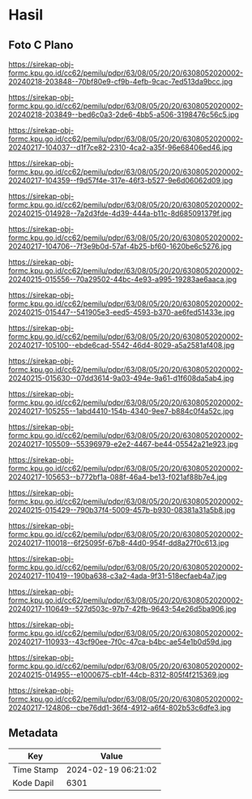 # Hasil

## Foto C Plano

https://sirekap-obj-formc.kpu.go.id/cc62/pemilu/pdpr/63/08/05/20/20/6308052020002-20240218-203848--70bf80e9-cf9b-4efb-9cac-7ed513da9bcc.jpg

https://sirekap-obj-formc.kpu.go.id/cc62/pemilu/pdpr/63/08/05/20/20/6308052020002-20240218-203849--bed6c0a3-2de6-4bb5-a506-3198476c56c5.jpg

https://sirekap-obj-formc.kpu.go.id/cc62/pemilu/pdpr/63/08/05/20/20/6308052020002-20240217-104037--d1f7ce82-2310-4ca2-a35f-96e68406ed46.jpg

https://sirekap-obj-formc.kpu.go.id/cc62/pemilu/pdpr/63/08/05/20/20/6308052020002-20240217-104359--f9d57f4e-317e-46f3-b527-9e6d06062d09.jpg

https://sirekap-obj-formc.kpu.go.id/cc62/pemilu/pdpr/63/08/05/20/20/6308052020002-20240215-014928--7a2d3fde-4d39-444a-b11c-8d685091379f.jpg

https://sirekap-obj-formc.kpu.go.id/cc62/pemilu/pdpr/63/08/05/20/20/6308052020002-20240217-104706--7f3e9b0d-57af-4b25-bf60-1620be6c5276.jpg

https://sirekap-obj-formc.kpu.go.id/cc62/pemilu/pdpr/63/08/05/20/20/6308052020002-20240215-015556--70a29502-44bc-4e93-a995-19283ae6aaca.jpg

https://sirekap-obj-formc.kpu.go.id/cc62/pemilu/pdpr/63/08/05/20/20/6308052020002-20240215-015447--541905e3-eed5-4593-b370-ae6fed51433e.jpg

https://sirekap-obj-formc.kpu.go.id/cc62/pemilu/pdpr/63/08/05/20/20/6308052020002-20240217-105100--ebde6cad-5542-46d4-8029-a5a2581af408.jpg

https://sirekap-obj-formc.kpu.go.id/cc62/pemilu/pdpr/63/08/05/20/20/6308052020002-20240215-015630--07dd3614-9a03-494e-9a61-d1f608da5ab4.jpg

https://sirekap-obj-formc.kpu.go.id/cc62/pemilu/pdpr/63/08/05/20/20/6308052020002-20240217-105255--1abd4410-154b-4340-9ee7-b884c0f4a52c.jpg

https://sirekap-obj-formc.kpu.go.id/cc62/pemilu/pdpr/63/08/05/20/20/6308052020002-20240217-105509--55396979-e2e2-4467-be44-05542a21e923.jpg

https://sirekap-obj-formc.kpu.go.id/cc62/pemilu/pdpr/63/08/05/20/20/6308052020002-20240217-105653--b772bf1a-088f-46a4-be13-f021af88b7e4.jpg

https://sirekap-obj-formc.kpu.go.id/cc62/pemilu/pdpr/63/08/05/20/20/6308052020002-20240215-015429--790b37f4-5009-457b-b930-08381a31a5b8.jpg

https://sirekap-obj-formc.kpu.go.id/cc62/pemilu/pdpr/63/08/05/20/20/6308052020002-20240217-110018--6f25095f-67b8-44d0-954f-dd8a27f0c613.jpg

https://sirekap-obj-formc.kpu.go.id/cc62/pemilu/pdpr/63/08/05/20/20/6308052020002-20240217-110419--190ba638-c3a2-4ada-9f31-518ecfaeb4a7.jpg

https://sirekap-obj-formc.kpu.go.id/cc62/pemilu/pdpr/63/08/05/20/20/6308052020002-20240217-110649--527d503c-97b7-42fb-9643-54e26d5ba906.jpg

https://sirekap-obj-formc.kpu.go.id/cc62/pemilu/pdpr/63/08/05/20/20/6308052020002-20240217-110933--43cf90ee-7f0c-47ca-b4bc-ae54e1b0d59d.jpg

https://sirekap-obj-formc.kpu.go.id/cc62/pemilu/pdpr/63/08/05/20/20/6308052020002-20240215-014955--e1000675-cb1f-44cb-8312-805f4f215369.jpg

https://sirekap-obj-formc.kpu.go.id/cc62/pemilu/pdpr/63/08/05/20/20/6308052020002-20240217-124806--cbe76dd1-36f4-4912-a6f4-802b53c6dfe3.jpg


## Metadata

| Key        | Value               |
| ---------- | ------------------- |
| Time Stamp | 2024-02-19 06:21:02 |
| Kode Dapil | 6301                |



